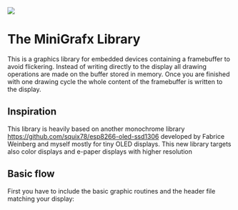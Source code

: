 ![](https://api.travis-ci.org/squix78/minigrafx.svg?branch=master)

# The MiniGrafx Library

This is a graphics library for embedded devices containing a framebuffer to avoid flickering. Instead of writing directly to the display all drawing operations are made on the buffer stored in memory. Once you are finished with one drawing cycle the whole content of the framebuffer is written to the display.

## Inspiration

This library is heavily based on another monochrome library https://github.com/squix78/esp8266-oled-ssd1306
developed by Fabrice Weinberg and myself mostly for tiny OLED displays. This new library targets also color displays and e-paper displays with higher resolution

## Basic flow

First you have to include the basic graphic routines and the header file matching your display:
